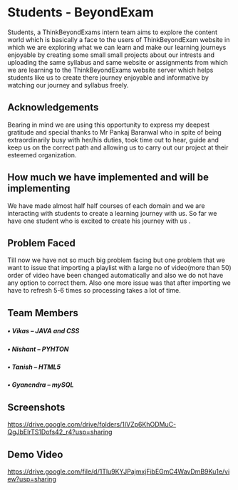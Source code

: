 
# Students - BeyondExam

Students, a ThinkBeyondExams intern team aims to explore the content world which is basically a face to the users of ThinkBeyondExam website in which we are exploring what we can learn and make our learning journeys enjoyable by creating some small small projects about our intrests and uploading the same syllabus and same website or assignments from which we are learning to the ThinkBeyondExams website server which helps students like us to create there journey enjoyable and informative by watching our journey and syllabus freely.


## Acknowledgements

Bearing in mind we are using this opportunity to express my deepest gratitude and special thanks to Mr Pankaj Baranwal who in spite of being extraordinarily busy with her/his duties, took time out to hear, guide and keep us on the correct path and allowing us to carry out our project at their esteemed organization.

## How much we have implemented and will be implementing
We have made almost half half courses of each domain and we are interacting with students to create a learning journey with us. So far we have one student who is excited to create his journey with us \.

## Problem Faced
Till now we have not so much big problem facing but one problem that we want to issue that importing a playlist with a large no of video(more than 50) order of video have been changed automatically and also we do not have any option to correct them. Also one more issue was that after importing we have to refresh 5-6 times so processing takes a lot of time.

## Team Members
##### •	Vikas – JAVA and CSS
##### •	Nishant – PYHTON
##### •	Tanish – HTML5
##### •	Gyanendra – mySQL


## Screenshots

https://drive.google.com/drive/folders/1IVZp6KhODMuC-QgJbElrTS1Dofs42_r4?usp=sharing

## Demo Video 

https://drive.google.com/file/d/1Tlu9KYJPajmxjFibEGmC4WavDmB9Ku1e/view?usp=sharing